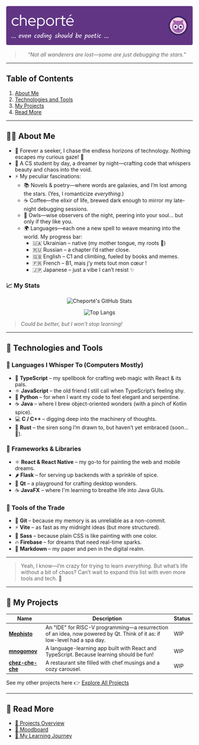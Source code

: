 <div align=center>

<picture>
<source media="(prefers-color-scheme: dark)" srcset="./img/github-header-image-dark.png">
<source media="(prefers-color-scheme: light)" srcset="./img/github-header-image-light.png">

<img alt="Fallback image desc" src="./img/github-header-image-dark.png"/>
</picture>


> *“Not all wanderers are lost—some are just debugging the stars.”*

</div>

---

## Table of Contents
1. [About Me](#-about-me)
2. [Technologies and Tools](#-technologies-and-tools)
3. [My Projects](#-my-projects)
4. [Read More](#-read-more)

---

## 🧑‍💻 About Me
- 🌱 Forever a seeker, I chase the endless horizons of technology. Nothing escapes my curious gaze! 👀
- 📖 A CS student by day, a dreamer by night—crafting code that whispers beauty and chaos into the void.
- ⚡ My peculiar fascinations:
  - 📚 Novels & poetry—where words are galaxies, and I’m lost among the stars. (Yes, I romanticize *everything*.)
  - ☕ Coffee—the elixir of life, brewed dark enough to mirror my late-night debugging sessions.
  - 🦉 Owls—wise observers of the night, peering into your soul... but only if they like you.
  - 🌍 Languages—each one a new spell to weave meaning into the world. My progress bar:
    - 🇺🇦 Ukrainian – native (my mother tongue, my roots 🌻)
    - 🇷🇺 Russian – a chapter I’d rather close.
    - 🇬🇧 English – C1 and climbing, fueled by books and memes.
    - 🇫🇷 French – B1, mais j’y mets tout mon cœur !
    - 🇯🇵 Japanese – just a vibe I can’t resist ✨

### 📈 My Stats
<div align=center>

<!-- GitHub Readme Stats -->
![Cheporté's GitHub Stats](https://github-readme-stats.vercel.app/api?username=cheporte&show_icons=true&theme=transparent&hide=stars&count_private=true&rank_icon=github)

<!-- Top Languages -->
![Top Langs](https://github-readme-stats.vercel.app/api/top-langs/?username=cheporte&layout=compact&theme=transparent)

</div>

> *Could be better, but I won't stop learning!*
---


## 🔧 Technologies and Tools
### 💬 Languages I Whisper To (Computers Mostly)
- 🔷 **TypeScript** – my spellbook for crafting web magic with React & its pals.
- ⚛️ **JavaScript** – the old friend I still call when TypeScript’s feeling shy.
- 🐍 **Python** – for when I want my code to feel elegant and serpentine.
- ☕ **Java** – where I brew object-oriented wonders (with a pinch of Kotlin spice).
- 💻 **C / C++** – digging deep into the machinery of thoughts.
- 🦀 **Rust** – the siren song I’m drawn to, but haven’t yet embraced (soon... 👀).

### 🧱 Frameworks & Libraries
- ⚛️ **React & React Native** – my go-to for painting the web and mobile dreams.
- 🌶️ **Flask** – for serving up backends with a sprinkle of spice.
- 🧊 **Qt** – a playground for crafting desktop wonders.
- ☕ **JavaFX** – where I'm learning to breathe life into Java GUIs.

### 🧰 Tools of the Trade
- 🧠 **Git** – because my memory is as unreliable as a non-commit.
- ⚡ **Vite** – as fast as my midnight ideas (but more structured).
- 🎨 **Sass** – because plain CSS is like painting with one color.
- 🔥 **Firebase** – for dreams that need real-time sparks.
- 📄 **Markdown** – my paper and pen in the digital realm.

---

> Yeah, I know—I’m crazy for trying to learn *everything*. But what’s life without a bit of chaos? Can’t wait to expand this list with even more tools and tech. 🌌

---

## 🌟 My Projects

| Name | Description | Status |
| ---- | ----------- | ------ |
| **[Mephisto](https://github.com/saisenko/mephisto)** | An "IDE" for RISC-V programming—a resurrection of an idea, now powered by Qt. Think of it as: if low-level had a spa day. | WIP |
| **[mnogomov](https://github.com/cheporte/mnogomov)** | A language-learning app built with React and TypeScript. Because learning should be fun! | WIP |
| **[chez-che-che](https://cheporte.github.io/chez-che-che)** | A restaurant site filled with chef musings and a cozy carousel. | WIP |

See my other projects here 👉 [Explore All Projects](docs/projects.md)

---

## 📂 Read More
- [📘 Projects Overview](docs/projects.md)
- [🎨 Moodboard](docs/moodboard.md)
- [💭 My Learning Journey](docs/learning-journey.md)
